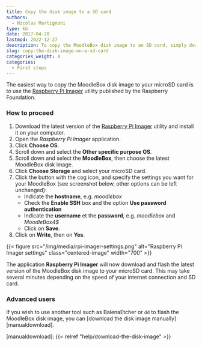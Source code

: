 ```yaml
---
title: Copy the disk image to a SD card
authors:
  - Nicolas Martignoni
type: kb
date: 2017-04-20
lastmod: 2022-12-27
description: To copy the MoodleBox disk image to an SD card, simply download the Raspberry Pi Imager utility and follow these instructions.
slug: copy-the-disk-image-on-a-sd-card
categories_weight: 4
categories:
  - First steps
---
```


The easiest way to copy the MoodleBox disk image to your microSD card is to use the [Raspberry Pi Imager][imager] utility published by the Raspberry Foundation.

### How to proceed

1. Download the latest version of the [Raspberry Pi Imager][imager] utility and install it on your computer.
2. Open the _Raspberry Pi Imager_ application.
3. Click __Choose OS__.
4. Scroll down and select the __Other specific purpose OS__.
5. Scroll down and select the __MoodleBox__, then choose the latest MoodleBox disk image.
6. Click __Choose Storage__ and select your microSD card.
7. Click the button with the cog icon, and specify the settings you want for your MoodleBox (see screenshot below, other options can be left unchanged):
   - Indicate the __hostname__, e.g. _moodlebox_
   - Check the __Enable SSH__ box and the option __Use password authentication__
   - Indicate the __username__ et the __password__, e.g. _moodlebox_ and _MoodleBox4$_
   - Click on __Save__.
8. Click on __Write__, then on __Yes__.

{{< figure src="/img/media/rpi-imager-settings.png" alt="Raspberry Pi Imager settings" class="centered-image" width="700" >}}

The application __Raspberry Pi Imager__ will now download and flash the latest version of the MoodleBox disk image to your microSD card. This may take several minutes depending on the speed of your internet connection and SD card.

### Advanced users

If you wish to use another tool such as BalenaEtcher or `dd` to flash the MoodleBox disk image, you can [download the disk image manually][manualdownload].

 [imager]: https://www.raspberrypi.com/software/
 [manualdownload]: {{< relref "help/download-the-disk-image" >}}
